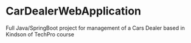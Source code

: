 # CarDealerWebApplication
Full Java/SpringBoot project for management of a Cars Dealer based in Kindson of TechPro course
